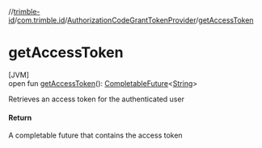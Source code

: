 //[trimble-id](../../../index.md)/[com.trimble.id](../index.md)/[AuthorizationCodeGrantTokenProvider](index.md)/[getAccessToken](get-access-token.md)

# getAccessToken

[JVM]\
open fun [getAccessToken](get-access-token.md)(): [CompletableFuture](https://docs.oracle.com/javase/8/docs/api/java/util/concurrent/CompletableFuture.html)&lt;[String](https://docs.oracle.com/javase/8/docs/api/java/lang/String.html)&gt;

Retrieves an access token for the authenticated user

#### Return

A completable future that contains the access token
